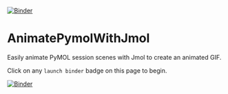 [![Binder](https://mybinder.org/badge_logo.svg)](https://mybinder.org/v2/gh/fomightez/AnimatePymolWithJmol/master?urlpath=lab/tree/index.ipynb)

# AnimatePymolWithJmol
Easily animate PyMOL session scenes with Jmol to create an animated GIF.

Click on any `launch binder` badge on this page to begin.


[![Binder](https://mybinder.org/badge_logo.svg)](https://mybinder.org/v2/gh/fomightez/AnimatePymolWithJmol/master?urlpath=lab/tree/index.ipynb)
